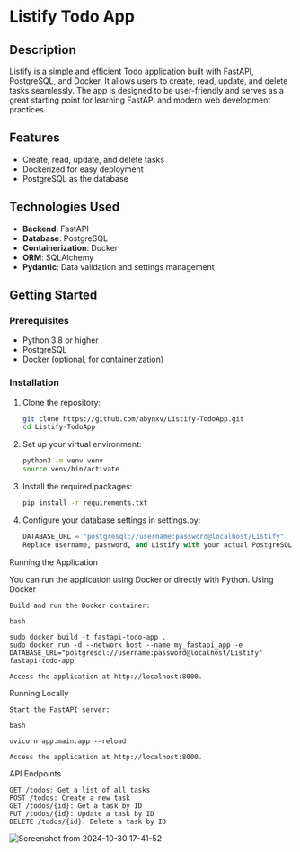 # Listify Todo App

## Description

Listify is a simple and efficient Todo application built with FastAPI, PostgreSQL, and Docker. It allows users to create, read, update, and delete tasks seamlessly. The app is designed to be user-friendly and serves as a great starting point for learning FastAPI and modern web development practices.

## Features

- Create, read, update, and delete tasks
- Dockerized for easy deployment
- PostgreSQL as the database

## Technologies Used

- **Backend**: FastAPI
- **Database**: PostgreSQL
- **Containerization**: Docker
- **ORM**: SQLAlchemy
- **Pydantic**: Data validation and settings management

## Getting Started

### Prerequisites

- Python 3.8 or higher
- PostgreSQL
- Docker (optional, for containerization)

### Installation

1. Clone the repository:

   ```bash
   git clone https://github.com/abynxv/Listify-TodoApp.git
   cd Listify-TodoApp
2. Set up your virtual environment:

   ```bash
   python3 -m venv venv
   source venv/bin/activate  
3. Install the required packages:

   ```bash
   pip install -r requirements.txt

4. Configure your database settings in settings.py:

   ```python
   DATABASE_URL = "postgresql://username:password@localhost/Listify"
   Replace username, password, and Listify with your actual PostgreSQL credentials and database name.

Running the Application

You can run the application using Docker or directly with Python.
Using Docker

    Build and run the Docker container:
    
    bash

    sudo docker build -t fastapi-todo-app .
    sudo docker run -d --network host --name my_fastapi_app -e DATABASE_URL="postgresql://username:password@localhost/Listify" fastapi-todo-app

    Access the application at http://localhost:8000.

Running Locally

    Start the FastAPI server:

    bash

    uvicorn app.main:app --reload

    Access the application at http://localhost:8000.

API Endpoints

    GET /todos: Get a list of all tasks
    POST /todos: Create a new task
    GET /todos/{id}: Get a task by ID
    PUT /todos/{id}: Update a task by ID
    DELETE /todos/{id}: Delete a task by ID

![Screenshot from 2024-10-30 17-41-52](https://github.com/user-attachments/assets/f650e8d9-39ce-465b-b8d2-801ba835b5de)

